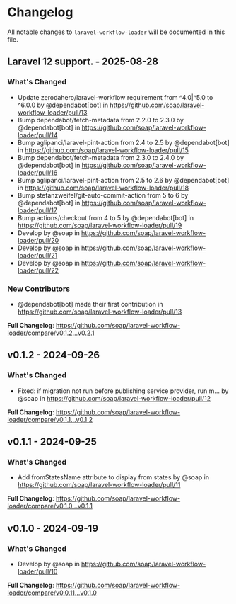 # Changelog

All notable changes to `laravel-workflow-loader` will be documented in this file.

## Laravel 12 support. - 2025-08-28

### What's Changed

* Update zerodahero/laravel-workflow requirement from ^4.0|^5.0 to ^6.0.0 by @dependabot[bot] in https://github.com/soap/laravel-workflow-loader/pull/13
* Bump dependabot/fetch-metadata from 2.2.0 to 2.3.0 by @dependabot[bot] in https://github.com/soap/laravel-workflow-loader/pull/14
* Bump aglipanci/laravel-pint-action from 2.4 to 2.5 by @dependabot[bot] in https://github.com/soap/laravel-workflow-loader/pull/15
* Bump dependabot/fetch-metadata from 2.3.0 to 2.4.0 by @dependabot[bot] in https://github.com/soap/laravel-workflow-loader/pull/16
* Bump aglipanci/laravel-pint-action from 2.5 to 2.6 by @dependabot[bot] in https://github.com/soap/laravel-workflow-loader/pull/18
* Bump stefanzweifel/git-auto-commit-action from 5 to 6 by @dependabot[bot] in https://github.com/soap/laravel-workflow-loader/pull/17
* Bump actions/checkout from 4 to 5 by @dependabot[bot] in https://github.com/soap/laravel-workflow-loader/pull/19
* Develop by @soap in https://github.com/soap/laravel-workflow-loader/pull/20
* Develop by @soap in https://github.com/soap/laravel-workflow-loader/pull/21
* Develop by @soap in https://github.com/soap/laravel-workflow-loader/pull/22

### New Contributors

* @dependabot[bot] made their first contribution in https://github.com/soap/laravel-workflow-loader/pull/13

**Full Changelog**: https://github.com/soap/laravel-workflow-loader/compare/v0.1.2...v0.2.1

## v0.1.2 - 2024-09-26

### What's Changed

* Fixed: if migration not run before publishing service provider, run m… by @soap in https://github.com/soap/laravel-workflow-loader/pull/12

**Full Changelog**: https://github.com/soap/laravel-workflow-loader/compare/v0.1.1...v0.1.2

## v0.1.1 - 2024-09-25

### What's Changed

* Add fromStatesName attribute to display from states by @soap in https://github.com/soap/laravel-workflow-loader/pull/11

**Full Changelog**: https://github.com/soap/laravel-workflow-loader/compare/v0.1.0...v0.1.1

## v0.1.0 - 2024-09-19

### What's Changed

* Develop by @soap in https://github.com/soap/laravel-workflow-loader/pull/10

**Full Changelog**: https://github.com/soap/laravel-workflow-loader/compare/v0.0.11...v0.1.0
